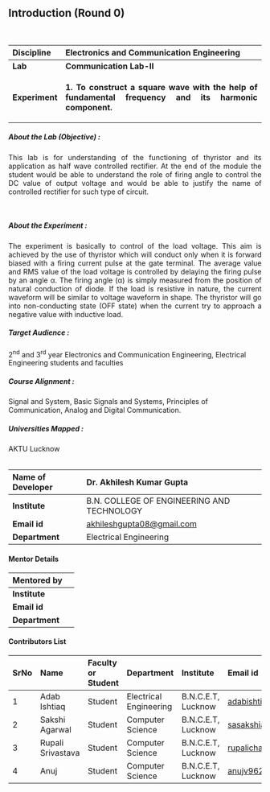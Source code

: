 ## Introduction (Round 0)

<br>

<b>Discipline | <b>Electronics and Communication Engineering
:--|:--|
<b> Lab | <b> Communication Lab-II
<b> Experiment|    <p align="justify"> <b>1. To construct a square wave with the help of fundamental frequency and its harmonic component.</p>
 
<h5> About the Lab (Objective) :
</h5> <p align="justify">This lab is for understanding of the functioning of thyristor and its application as half wave controlled rectifier. At the end of the module the student would be able to understand the role of firing angle to control the DC value of output voltage and would be able to justify the name of controlled rectifier for such type of circuit.</p><br>
 <h5> About the Experiment : </h5>
<p align="justify">The experiment is basically to control of the load voltage. This aim is achieved by the use of thyristor which will conduct only when it is forward biased with a firing current pulse at the gate terminal. The average value and RMS value of the load voltage is controlled by delaying the firing pulse by an angle α. The firing angle (α) is simply measured from the position of natural conduction of diode. If the load is resistive in nature, the current waveform will be similar to voltage waveform in shape. The thyristor will go into non-conducting state (OFF state) when the current try to approach a negative value with inductive load.</p>




<h5> Target Audience : </h5>
 2<sup>nd</sup> and 3<sup>rd</sup> year Electronics and Communication Engineering, Electrical Engineering students and faculties

<h5> Course Alignment : </h5>
Signal and System, Basic Signals and Systems, Principles of Communication, Analog and Digital Communication.

<h5> Universities Mapped : </h5>
AKTU Lucknow
<br>
<br>



<b>Name of Developer |</b>Dr. Akhilesh Kumar Gupta 
:--|:--|
<b> Institute | </b> B.N. COLLEGE OF ENGINEERING AND TECHNOLOGY
<b> Email id|     </b>akhileshgupta08@gmail.com 
<b> Department | Electrical Engineering
#### Mentor Details

<b>Mentored by | </b> 
:--|:--|
<b> Institute | </b> 
<b> Email id|     </b> 
<b> Department | 
#### Contributors List

SrNo | Name | Faculty or Student | Department| Institute | Email id
:--|:--|:--|:--|:--|:--|
1 |Adab Ishtiaq | Student | Electrical Engineering | B.N.C.E.T, Lucknow |adabishtiaq123@gmail.com
2 |Sakshi Agarwal | Student | Computer Science | B.N.C.E.T, Lucknow |sasakshiagarwal369@gmail.com
3 |Rupali Srivastava | Student | Computer Science | B.N.C.E.T, Lucknow |rupalichandrasrivastava@gmail.com
4 |Anuj  | Student | Computer Science | B.N.C.E.T, Lucknow |anujv962@gmail.com


<br>

